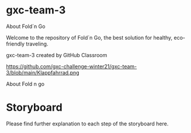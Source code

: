 # gxc-team-3

About Fold´n Go

Welcome to the repository of Fold´n Go, the best solution for healthy, eco-friendly traveling.

gxc-team-3 created by GitHub Classroom

https://github.com/gxc-challenge-winter21/gxc-team-3/blob/main/Klappfahrrad.png

About Fold n go



# Storyboard


 Please find further explanation to each step of the storyboard here.





